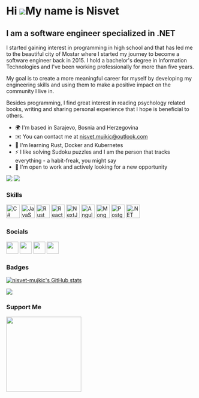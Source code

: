 Hi ![](https://user-images.githubusercontent.com/18350557/176309783-0785949b-9127-417c-8b55-ab5a4333674e.gif)My name is Nisvet
==============================================================================================================================

I am a software engineer specialized in .NET
--------------------------------------------

I started gaining interest in programming in high school and that has led me to the beautiful city of Mostar where I started my journey to become a software engineer back in 2015. I hold a bachelor's degree in Information Technologies and I've been working professionally for more than five years.

My goal is to create a more meaningful career for myself by developing my engineering skills and using them to make a positive impact on the community I live in.

Besides programming, I find great interest in reading psychology related books, writing and sharing personal experience that I hope is beneficial to others.

*   🌍  I'm based in Sarajevo, Bosnia and Herzegovina
*   ✉️  You can contact me at [nisvet.mujkic@outlook.com](mailto:nisvet.mujkic@outlook.com)
*   🧠  I'm learning Rust, Docker and Kubernetes
*   ⚡  I like solving Sudoku puzzles and I am the person that tracks everything - a habit-freak, you might say
*   🤝  I'm open to work and actively looking for a new opportunity

<a href="https://www.github.com/nisvet-mujkic" target="_blank" rel="noreferrer"><img
                  src="https://img.shields.io/github/followers/nisvet-mujkic?logo=github&style=for-the-badge&color=0891b2&labelColor=1c1917" /></a>
<a href="https://www.twitter.com/nisvetmujkic" target="_blank" rel="noreferrer"><img
                  src="https://img.shields.io/twitter/follow/nisvetmujkic?logo=twitter&style=for-the-badge&color=0891b2&labelColor=1c1917"
                /></a>

### Skills 
<p align="left">
<a href="https://docs.microsoft.com/en-us/dotnet/csharp/" target="_blank" rel="noreferrer"><img src="https://raw.githubusercontent.com/danielcranney/readme-generator/main/public/icons/skills/csharp-colored.svg" width="36" height="36" alt="C#" /></a>
<a href="https://developer.mozilla.org/en-US/docs/Web/JavaScript" target="_blank" rel="noreferrer"><img src="https://raw.githubusercontent.com/danielcranney/readme-generator/main/public/icons/skills/javascript-colored.svg" width="36" height="36" alt="JavaScript" /></a>
<a href="https://www.rust-lang.org/" target="_blank" rel="noreferrer"><img src="https://raw.githubusercontent.com/danielcranney/readme-generator/main/public/icons/skills/rust-colored.svg" width="36" height="36" alt="Rust" /></a>
<a href="https://reactjs.org/" target="_blank" rel="noreferrer"><img src="https://raw.githubusercontent.com/danielcranney/readme-generator/main/public/icons/skills/react-colored.svg" width="36" height="36" alt="React" /></a>
<a href="https://nextjs.org/docs" target="_blank" rel="noreferrer"><img src="https://raw.githubusercontent.com/danielcranney/readme-generator/main/public/icons/skills/nextjs-colored.svg" width="36" height="36" alt="NextJs" /></a>
<a href="https://angular.io/" target="_blank" rel="noreferrer"><img src="https://raw.githubusercontent.com/danielcranney/readme-generator/main/public/icons/skills/angularjs-colored.svg" width="36" height="36" alt="Angular" /></a>
<a href="https://www.mongodb.com/" target="_blank" rel="noreferrer"><img src="https://raw.githubusercontent.com/danielcranney/readme-generator/main/public/icons/skills/mongodb-colored.svg" width="36" height="36" alt="MongoDB" /></a>
<a href="https://www.postgresql.org/" target="_blank" rel="noreferrer"><img src="https://raw.githubusercontent.com/danielcranney/readme-generator/main/public/icons/skills/postgresql-colored.svg" width="36" height="36" alt="PostgreSQL" /></a>
<a href="https://dotnet.microsoft.com/en-us/" target="_blank" rel="noreferrer"><img src="https://raw.githubusercontent.com/danielcranney/readme-generator/main/public/icons/skills/dot-net-colored.svg" width="36" height="36" alt=".NET" /></a>
</p>
                    

### Socials
                  
<p align="left">
  <a href="https://www.github.com/nisvet-mujkic" target="_blank" rel="noreferrer"><img src="https://raw.githubusercontent.com/danielcranney/readme-generator/main/public/icons/socials/github.svg" width="32" height="32" /></a> <a href="https://nisvet.hashnode.dev.hashnode.dev" target="_blank" rel="noreferrer"><img src="https://raw.githubusercontent.com/danielcranney/readme-generator/main/public/icons/socials/hashnode.svg" width="32" height="32" /></a> <a href="https://www.linkedin.com/in/nisvet-mujkic/" target="_blank" rel="noreferrer"><img src="https://raw.githubusercontent.com/danielcranney/readme-generator/main/public/icons/socials/linkedin.svg" width="32" height="32" /></a> <a href="https://www.twitter.com/nisvetmujkic" target="_blank" rel="noreferrer"><img src="https://raw.githubusercontent.com/danielcranney/readme-generator/main/public/icons/socials/twitter.svg" width="32" height="32" /></a>
</p>

### Badges

<a href="http://www.github.com/nisvet-mujkic"><img src="https://github-readme-stats.vercel.app/api?username=nisvet-mujkic&show_icons=true&hide=&count_private=true&title_color=0891b2&text_color=ffffff&icon_color=0891b2&bg_color=1c1917&hide_border=true&show_icons=true" alt="nisvet-mujkic's GitHub stats" /></a>

<a href="http://www.github.com/nisvet-mujkic"><img src="https://github-readme-streak-stats.herokuapp.com/?user=nisvet-mujkic&stroke=ffffff&background=1c1917&ring=0891b2&fire=0891b2&currStreakNum=ffffff&currStreakLabel=0891b2&sideNums=ffffff&sideLabels=ffffff&dates=ffffff&hide_border=true" /></a>

### Support Me
<a href="https://www.buymeacoffee.com/nisvetmujkic"><img src="https://cdn.buymeacoffee.com/buttons/v2/default-yellow.png" width="200" /></a>
